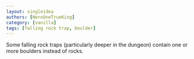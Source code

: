```yaml
---
layout: singleidea
authors: [NeroOneTrueKing]
category: [vanilla]
tags: [falling rock trap, boulder]
---
```

Some falling rock traps (particularly deeper in the dungeon) contain one or more
boulders instead of rocks.
